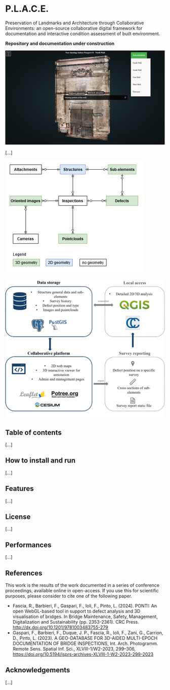 # P.L.A.C.E.

Preservation of Landmarks and Architecture through Collaborative Environments: an open-source collaborative digital framework for documentation and interactive condition assessment of built environment.

**Repository and documentation under construction**

![Screenshot from the 3D viewer for collaborative interactive annotation of defects](./assets/img/potree-indoor-defects.png "Screenshot from the 3D viewer for collaborative interactive annotation of defects")

[...]

![Entity Relationship Diagram for the PLACE relational database](./assets/img/PLACE-ERD.png)

![Schema of the digital platform and its accessibility from external softwares](./assets/img/framework-design.png)

## Table of contents

[...]

## How to install and run

[...]

## Features

[...]

## License

[...]

## Performances

[...]

## References

This work is the results of the work documented in a series of conference proceedings, available online in open-access. If you use this for scientific purposes, please consider to cite one of the following paper.

* Fascia, R., Barbieri, F., Gaspari, F., Ioli, F., Pinto, L. (2024). PONTI: An open WebGL-based tool in support to defect analysis and 3D visualisation of bridges. In Bridge Maintenance, Safety, Management, Digitalization and Sustainability (pp. 2353-2361). CRC Press. http://dx.doi.org/10.1201/9781003483755-279
* Gaspari, F., Barbieri, F., Duque, J. P., Fascia, R., Ioli, F., Zani, G., Carrion, D., Pinto, L. (2023). A GEO-DATABASE FOR 3D-AIDED MULTI-EPOCH DOCUMENTATION OF BRIDGE INSPECTIONS, Int. Arch. Photogramm. Remote Sens. Spatial Inf. Sci., XLVIII-1/W2-2023, 299–306, https://doi.org/10.5194/isprs-archives-XLVIII-1-W2-2023-299-2023 

## Acknowledgements

[...]
